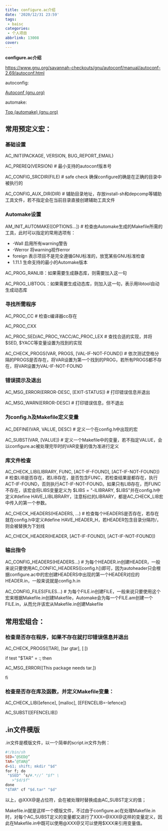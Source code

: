 ```yaml
---
title: configure.ac介绍
date: '2020/12/31 23:59'
tags:
 - baisc
categories:
 - 个人项目
abbrlink: 13008
cover: 
---
```

**configure.ac介绍**

https://www.gnu.org/savannah-checkouts/gnu/autoconf/manual/autoconf-2.69/autoconf.html

autoconfig:

[Autoconf (gnu.org)](https://www.gnu.org/savannah-checkouts/gnu/autoconf/manual/autoconf-2.70/autoconf.html#Introduction)

automake:

[Top (automake) (gnu.org)](https://www.gnu.org/software/automake/manual/html_node/index.html)

## 常用预定义宏：

### 基础设置

AC_INIT(PACKAGE, VERSION, BUG_REPORT_EMAIL)

AC_PREREQ(VERSION) # 最小支持的autoconf版本号

AC_CONFIG_SRCDIR(FILE) # safe check 确保configure的确是在正确的目录中被执行的

AC_CONFIG_AUX_DIR(DIR) # 辅助目录地址，存放install-sh和depcomp等辅助工具文件，若不指定会在当前目录直接创建辅助工具文件

### Automake设置

AM_INIT_AUTOMAKE([OPTIONS...]) # 检查由Automake生成的Makefile所需的工具，此时可以指定的常用选项有：

- -Wall 启用所有warning警告
- -Werror 将warning视作error
- foreign 表示项目不是完全遵循GNU标准的，放宽某些GNU标准检查
- 1.11.1 生命支持的最小的Automake版本

AC_PROG_RANLIB：如果需要生成静态库，则需要加入这一句

AC_PROG_LIBTOOL：如果需要生成动态库，则加入这一句，表示用libtool自动生成动态库

### 寻找所需程序

AC_PROC_CC # 检查c编译器cc存在

AC_PROC_CXX

AC_PROC_SED/AC_PROC_YACC/AC_PROC_LEX # 查找合适的实现，并将$SED, $YACC等变量设置为找到的实现

AC_CHECK_PROGS(VAR, PROGS, [VAL-IF-NOT-FOUND]) # 依次测试空格分隔的PROGS是否存在，将VAR设置为第一个找到的PROG，若所有PROGS都不存在，将VAR设置为VAL-IF-NOT-FOUND

### 错误提示及退出

AC_MSG_ERROR(ERROR-DESC, [EXIT-STATUS]) # 打印错误信息并退出

AC_MSG_WARN(ERROR-DESC) # 打印错误信息，但不退出

### 为config.h及Makefile定义变量

AC_DEFINE(VAR, VALUE, DESC) # 定义一个在config.h中出现的宏

AC_SUBST(VAR, [VALUE]) # 定义一个Makefile中的变量，若不指定VALUE，会以configure.ac被处理完毕时的VAR变量的值为准进行定义

### 库文件检查

AC_CHECK_LIB(LIBRARY, FUNC, [ACT-IF-FOUND], [ACT-IF-NOT-FOUND]) # 检查LIB是否存在，若LIB存在，是否包含FUNC，若检查结果是都存在，执行ACT-IF-FOUND，否则执行ACT-IF-NOT-FOUND。如果只有LIB存在，而FUNC不存在，该宏会将LIBS变量定义为 $LIBS = "-lLIBRARY, $LIBS"并在config.h中定义#define HAVE_LIBLIBRARY，注意标红的LIBRARY，都是AC_CHECK_LIB宏中传入的第一个参数。

AC_CHECK_HEADERS(HEADERS, ...) # 检查每个HEADERS是否存在，若存在就在config.h中定义#define HAVE_HEADER_H，若HEADER包含目录分隔符/，则会被替换为下划线

AC_CHECK_HEADER(HEADER, [ACT-IF-FOUND], [ACT-IF-NOT-FOUND])

### 输出指令

AC_CONFIG_HEADERS(HEADERS...) # 为每个HEADER.in创建HEADER，一般来说只要使用AC_CONFIC_HEADERS([config.h])即可，因为autoheader只会根据configure.ac中的宏创建HEADERS中出现的第一个HEADER对应的HEADER.in，一般来说就是config.h.in

AC_CONFIG_FILES(FILES...) # 为每个FILE.in创建FILE，一般来说只要使用这个宏来根据Makefile.in创建Makefile，Automake会为每一个FILE.am创建一个FILE.in，从而允许该宏从Makefile.in创建Makefile

## 常用宏组合：

### 检查是否存在程序，如果不存在就打印错误信息并退出

AC_CHECK_PROGS([TAR], [tar gtar], [:])

if test "$TAR" = :; then

 AC_MSG_ERROR([This package needs tar.])

fi

### 检查是否存在库及函数，并定义Makefile变量：

AC_CHECK_LIB([efence], [malloc], [EFENCELIB=-lefence])

AC_SUBST([EFENCELIB])

## .in文件模版

.in文件是模版文件，以一个简单的script.in文件为例：

```makefile
#!/bin/sh
SED=’@SED@’
TAR=’@TAR@’
d=$1; shift; mkdir "$d"
for f; do
 "$SED" ’s/#.*//’ "$f" \
   >"$d/$f"
done
"$TAR" cf "$d.tar" "$d"
```

以上，@XXX@是占位符，会在被处理时替换成由AC_SUBST定义的值；

Makefile.in就是这样一个模版文件，不过由于configure.ac在处理Makefile.in时，对每个AC_SUBST定义的变量都又进行了XXX=@XXX@这样的变量定义，因此在Makefile.in中既可以使用@XXX@又可以使用$XXX来引用变量值。